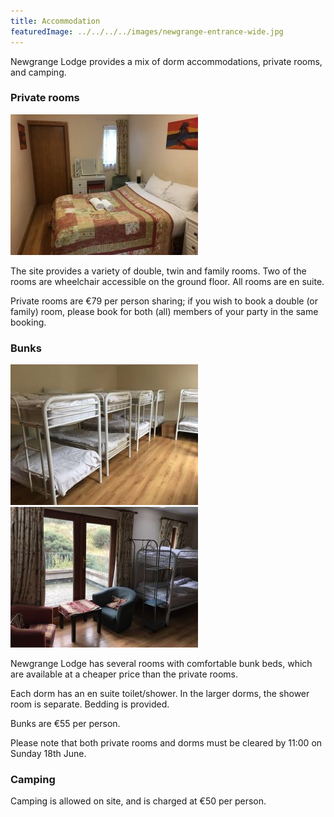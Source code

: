 ```yaml
---
title: Accommodation
featuredImage: ../../../../images/newgrange-entrance-wide.jpg
---
```

Newgrange Lodge provides a mix of dorm accommodations, private rooms, and camping.

### Private rooms

![private room](../../../../images/private-room.jpg)

The site provides a variety of double, twin and family rooms. Two of the rooms are wheelchair accessible on the ground floor. All rooms are en suite.

Private rooms are €79 per person sharing; if you wish to book a double (or family) room, please book for both (all) members of your party in the same booking.

### Bunks

![private room](../../../../images/dorm-bunks.jpg)
![private room](../../../../images/dorm-balcony.jpg)

Newgrange Lodge has several rooms with comfortable bunk beds, which are available at a cheaper price than the private rooms.

Each dorm has an en suite toilet/shower. In the larger dorms, the shower room is separate. Bedding is provided.

Bunks are €55 per person.

Please note that both private rooms and dorms must be cleared by 11:00 on Sunday 18th June.

### Camping

Camping is allowed on site, and is charged at €50 per person.